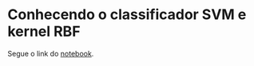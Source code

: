# Conhecendo o classificador SVM e kernel RBF

Segue o link do [notebook](https://colab.research.google.com/drive/1_pLVtyaV5kh_kyyWCOKcT-w92Ba_90U7#scrollTo=KoWUQItZFoZz).
